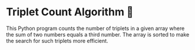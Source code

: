 # Triplet Count Algorithm 🔢

This Python program counts the number of triplets in a given array where the sum of two numbers equals a third number. The array is sorted to make the search for such triplets more efficient.

